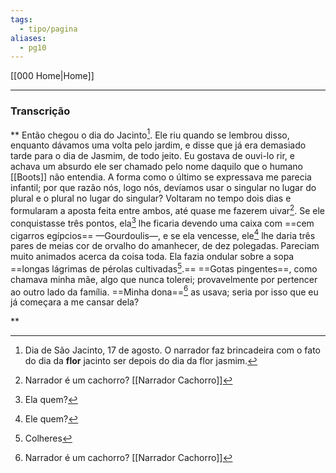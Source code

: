 ```yaml
---
tags:
  - tipo/pagina
aliases:
  - pg10
---
```

[[000 Home|Home]]
***

[^1]: Dia de São Jacinto, 17 de agosto. O narrador faz brincadeira com o fato do dia da **flor** jacinto ser depois do dia da flor jasmim. 
[^2]: Narrador é um cachorro? [[Narrador Cachorro]]
[^3]: Ela quem?
[^4]: Ele quem?
[^5]: Colheres

### Transcrição

**
Então chegou o dia do Jacinto[^1]. Ele riu quando se lembrou disso, enquanto dávamos uma volta pelo jardim, e disse que já era demasiado tarde para o dia de Jasmim, de todo jeito. Eu gostava de ouvi-lo rir, e achava um absurdo ele ser chamado pelo nome daquilo que o humano [[Boots]] não entendia. A forma como o último se expressava me parecia infantil; por que razão nós, logo nós, devíamos usar o singular no lugar do plural e o plural no lugar do singular? Voltaram no tempo dois dias e formularam a aposta feita entre ambos, até quase me fazerem uivar[^2]. Se ele conquistasse três pontos, ela[^3] lhe ficaria devendo uma caixa com ==cem cigarros egípcios== —Gourdoulis—, e se ela vencesse, ele[^4] lhe daria três pares de meias cor de orvalho do amanhecer, de dez polegadas. Pareciam muito animados acerca da coisa toda. Ela fazia ondular sobre a sopa ==longas lágrimas de pérolas cultivadas[^5].== ==Gotas pingentes==, como chamava minha mãe, algo que nunca tolerei; provavelmente por pertencer ao outro lado da família. ==Minha dona==[^2] as usava; seria por isso que eu já começara a me cansar dela?

**
